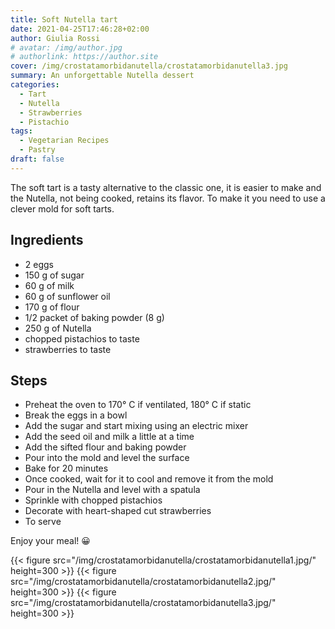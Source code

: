 ```yaml
---
title: Soft Nutella tart
date: 2021-04-25T17:46:28+02:00
author: Giulia Rossi
# avatar: /img/author.jpg
# authorlink: https://author.site
cover: /img/crostatamorbidanutella/crostatamorbidanutella3.jpg
summary: An unforgettable Nutella dessert
categories:
  - Tart
  - Nutella
  - Strawberries
  - Pistachio
tags:
  - Vegetarian Recipes
  - Pastry
draft: false
---
```


The soft tart is a tasty alternative to the classic one, it is easier to make and the Nutella, not being cooked, retains its flavor.
To make it you need to use a clever mold for soft tarts.

## Ingredients

* 2 eggs
* 150 g of sugar
* 60 g of milk
* 60 g of sunflower oil
* 170 g of flour
* 1/2 packet of baking powder (8 g)
* 250 g of Nutella
* chopped pistachios to taste
* strawberries to taste

## Steps

* Preheat the oven to 170° C if ventilated, 180° C if static
* Break the eggs in a bowl
* Add the sugar and start mixing using an electric mixer
* Add the seed oil and milk a little at a time
* Add the sifted flour and baking powder
* Pour into the mold and level the surface
* Bake for 20 minutes
* Once cooked, wait for it to cool and remove it from the mold
* Pour in the Nutella and level with a spatula
* Sprinkle with chopped pistachios
* Decorate with heart-shaped cut strawberries
* To serve

Enjoy your meal! 😀

{{< figure src="/img/crostatamorbidanutella/crostatamorbidanutella1.jpg/" height=300  >}}
{{< figure src="/img/crostatamorbidanutella/crostatamorbidanutella2.jpg/" height=300  >}}
{{< figure src="/img/crostatamorbidanutella/crostatamorbidanutella3.jpg/" height=300  >}}